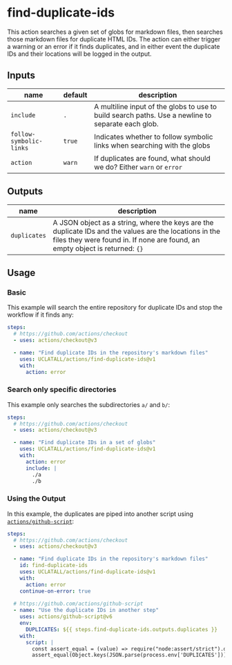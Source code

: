 # find-duplicate-ids

This action searches a given set of globs for markdown files, then searches those markdown files for duplicate HTML IDs. The action can either trigger a warning or an error if it finds duplicates, and in either event the duplicate IDs and their locations will be logged in the output.

## Inputs

| name      | default | description | 
| --------- | ------- | ------------|
| `include` | `.` | A multiline input of the globs to use to build search paths. Use a newline to separate each glob. |
| `follow-symbolic-links` | `true` | Indicates whether to follow symbolic links when searching with the globs |
| `action`  | `warn` | If duplicates are found, what should we do? Either `warn` or `error`  |

## Outputs

| name         | description |
| ------------ | ------------|
| `duplicates` | A JSON object as a string, where the keys are the duplicate IDs and the values are the locations in the files they were found in. If none are found, an empty object is returned: `{}` |


## Usage

### Basic

This example will search the entire repository for duplicate IDs and stop the workflow if it finds any:

```yaml
steps:
  # https://github.com/actions/checkout
  - uses: actions/checkout@v3

  - name: "Find duplicate IDs in the repository's markdown files"
    uses: UCLATALL/actions/find-duplicate-ids@v1
    with:
      action: error
```

### Search only specific directories

This example only searches the subdirectories `a/` and `b/`:

```yaml
steps:
  # https://github.com/actions/checkout
  - uses: actions/checkout@v3

  - name: "Find duplicate IDs in a set of globs"
    uses: UCLATALL/actions/find-duplicate-ids@v1
    with:
      action: error
      include: |
        ./a
        ./b
```

### Using the Output

In this example, the duplicates are piped into another script using [`actions/github-script`](https://github.com/actions/github-script):

```yaml
steps:
  # https://github.com/actions/checkout
  - uses: actions/checkout@v3

  - name: "Find duplicate IDs in the repository's markdown files"
    id: find-duplicate-ids
    uses: UCLATALL/actions/find-duplicate-ids@v1
    with:
      action: error
    continue-on-error: true
  
  # https://github.com/actions/github-script
  - name: "Use the duplicate IDs in another step"
    uses: actions/github-script@v6
    env: 
      DUPLICATES: ${{ steps.find-duplicate-ids.outputs.duplicates }}
    with:
      script: |
        const assert_equal = (value) => require("node:assert/strict").deepEqual(value, true)
        assert_equal(Object.keys(JSON.parse(process.env['DUPLICATES'])).length !== 0)
```